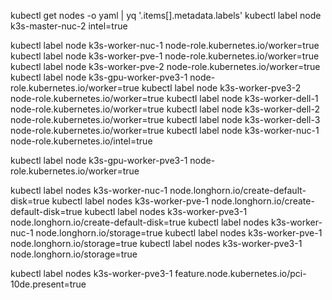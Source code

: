 
kubectl get nodes -o yaml | yq '.items[].metadata.labels'
kubectl label node k3s-master-nuc-2 intel=true


kubectl label node k3s-worker-nuc-1 node-role.kubernetes.io/worker=true
kubectl label node k3s-worker-pve-1 node-role.kubernetes.io/worker=true
kubectl label node k3s-worker-pve-2 node-role.kubernetes.io/worker=true
kubectl label node k3s-gpu-worker-pve3-1 node-role.kubernetes.io/worker=true
kubectl label node k3s-worker-pve3-2 node-role.kubernetes.io/worker=true
kubectl label node k3s-worker-dell-1 node-role.kubernetes.io/worker=true
kubectl label node k3s-worker-dell-2 node-role.kubernetes.io/worker=true
kubectl label node k3s-worker-dell-3 node-role.kubernetes.io/worker=true
kubectl label node k3s-worker-nuc-1 node-role.kubernetes.io/intel=true

kubectl label node k3s-gpu-worker-pve3-1 node-role.kubernetes.io/worker=true

kubectl label nodes k3s-worker-nuc-1 node.longhorn.io/create-default-disk=true
kubectl label nodes k3s-worker-pve-1  node.longhorn.io/create-default-disk=true
kubectl label nodes k3s-worker-pve3-1  node.longhorn.io/create-default-disk=true
kubectl label nodes k3s-worker-nuc-1 node.longhorn.io/storage=true
kubectl label nodes k3s-worker-pve-1  node.longhorn.io/storage=true
kubectl label nodes k3s-worker-pve3-1  node.longhorn.io/storage=true

kubectl label nodes k3s-worker-pve3-1  feature.node.kubernetes.io/pci-10de.present=true